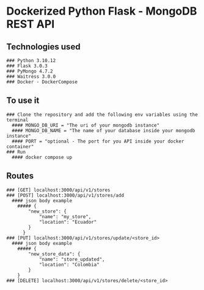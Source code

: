 # Dockerized Python Flask - MongoDB REST API 
  ## Technologies used
    ### Python 3.10.12
    ### Flask 3.0.3
    ### PyMongo 4.7.2
    ### Waitress 3.0.0
    ### Docker - DockerCompose
  ## To use it
    ### Clone the repository and add the following env variables using the terminal
      #### MONGO_DB_URI = "The uri of your mongodb instance"
      #### MONGO_DB_NAME = "The name of your database inside your mongodb instance"
      #### PORT = "optional - The port for you API inside your docker container"
    ### Run
      #### docker compose up
  ## Routes
    ### [GET] localhost:3000/api/v1/stores
    ### [POST] localhost:3000/api/v1/stores/add
      #### json body example
        ##### {
          	"new_store": {
          		"name": "my_store",
          		"location": "Ecuador"
          	}
          }
    ### [PUT] localhost:3000/api/v1/stores/update/<store_id>
      #### json body example
        ##### {
        	"new_store_data": {
        		"name": "store_updated",
        		"location": "Colombia"
        	}
        }
    ### [DELETE] localhost:3000/api/v1/stores/delete/<store_id>
